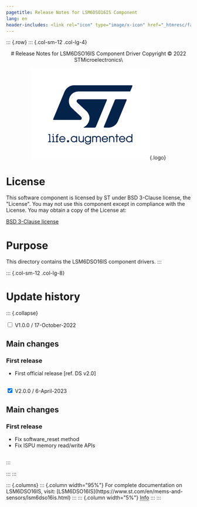 ```yaml
---
pagetitle: Release Notes for LSM6DSO16IS Component
lang: en
header-includes: <link rel="icon" type="image/x-icon" href="_htmresc/favicon.png" />
---
```


::: {.row}
::: {.col-sm-12 .col-lg-4}

<center>
# Release Notes for LSM6DSO16IS Component Driver
Copyright &copy; 2022 STMicroelectronics\

[![ST logo](_htmresc/st_logo_2020.png)](https://www.st.com){.logo}
</center>

# License

This software component is licensed by ST under BSD 3-Clause license, the "License".
You may not use this component except in compliance with the License. You may obtain a copy of the License at:

[BSD 3-Clause license](https://opensource.org/licenses/BSD-3-Clause)

# Purpose

This directory contains the LSM6DSO16IS component drivers.
:::

::: {.col-sm-12 .col-lg-8}
# Update history

::: {.collapse}

<input type="checkbox" id="collapse-section1" aria-hidden="true">
<label for="collapse-section1" aria-hidden="true">V1.0.0 / 17-October-2022</label>
<div>			

## Main changes

### First release

- First official release [ref. DS v2.0]

##

</div>

<input type="checkbox" id="collapse-section1" checked aria-hidden="true">
<label for="collapse-section1" aria-hidden="true">V2.0.0 / 6-April-2023</label>
<div>

## Main changes

### First release

- Fix software_reset method
- Fix ISPU memory read/write APIs

##

</div>
:::

:::
:::

<footer class="sticky">
::: {.columns}
::: {.column width="95%"}
For complete documentation on LSM6DSO16IS,
visit:
[LSM6DSO16IS](https://www.st.com/en/mems-and-sensors/lsm6dso16is.html)
:::
::: {.column width="5%"}
<abbr title="Based on template cx566953 version 2.0">Info</abbr>
:::
:::
</footer>
